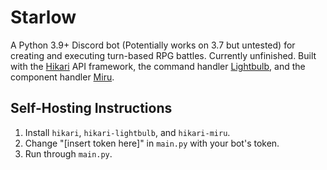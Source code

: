 # Starlow
A Python 3.9+ Discord bot (Potentially works on 3.7 but untested) for creating and executing turn-based RPG battles. Currently unfinished. Built with the [Hikari](https://github.com/hikari-py/hikari) API framework, the command handler [Lightbulb](https://github.com/tandemdude/hikari-lightbulb), and the component handler [Miru](https://github.com/hypergonial/hikari-miru).

## Self-Hosting Instructions
1. Install `hikari`, `hikari-lightbulb`, and `hikari-miru`.
2. Change "\[insert token here]" in `main.py` with your bot's token.
3. Run through `main.py`.
